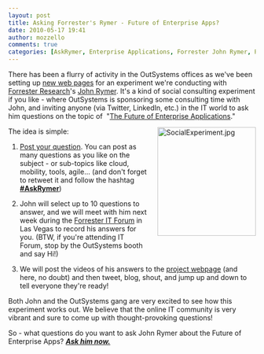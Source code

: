 ```yaml
---
layout: post
title: Asking Forrester's Rymer - Future of Enterprise Apps?
date: 2010-05-17 19:41
author: mozzello
comments: true
categories: [AskRymer, Enterprise Applications, Forrester John Rymer, Perspectives, Social Consulting Experiment]
---
```

There has been a flurry of activity in the OutSystems offices as we've been setting up <a href="http://www.outsystems.com/goto/askrymer">new web pages</a> for an experiment we're conducting with <a href="http://www.forrester.com/rb/research">Forrester Research</a>'s <a href="http://www.forrester.com/rb/analyst/john_rymer">John Rymer</a>. It's a kind of social consulting experiment if you like - where OutSystems is sponsoring some consulting time with John, and inviting anyone (via Twitter, LinkedIn, etc.) in the IT world to ask him questions on the topic of  "<a href="http://www.outsystems.com/goto/askrymer">The Future of Enterprise Applications</a>."<!--more-->

<img class="mt-image-right" style="float: right; margin: 0pt 0pt 20px 20px;" alt="SocialExperiment.jpg" src="https://www.outsystems.com/blog/wp-content/uploads/2010/05/SocialExperiment2.jpg" width="200" height="221" />

The idea is simple:

1) <a href="http://www.outsystems.com/goto/askrymer">Post your question</a>. You can post as many questions as you like on the subject - or sub-topics like cloud, mobility, tools, agile... (and don't forget to retweet it and follow the hashtag <b><a href="http://search.twitter.com/search?q=%23AskRymer">#AskRymer</a></b>)

2) John will select up to 10 questions to answer, and we will meet with him next week during the <a href="http://www.forrester.com/events/eventdetail/0,9179,2431,00.html?sTab=overview">Forrester IT Forum</a> in Las Vegas to record his answers for you. (BTW, if you're attending IT Forum, stop by the OutSystems booth and say Hi!)

3) We will post the videos of his answers to the <a href="http://www.outsystems.com/goto/askrymer">project webpage</a> (and here, no doubt) and then tweet, blog, shout, and jump up and down to tell everyone they're ready!

Both John and the OutSystems gang are very excited to see how this experiment works out. We believe that the online IT community is very vibrant and sure to come up with thought-provoking questions!

So - what questions do you want to ask John Rymer about the Future of Enterprise Apps? <i><b><a href="http://www.outsystems.com/goto/askrymer">Ask him now.</a></b></i>
